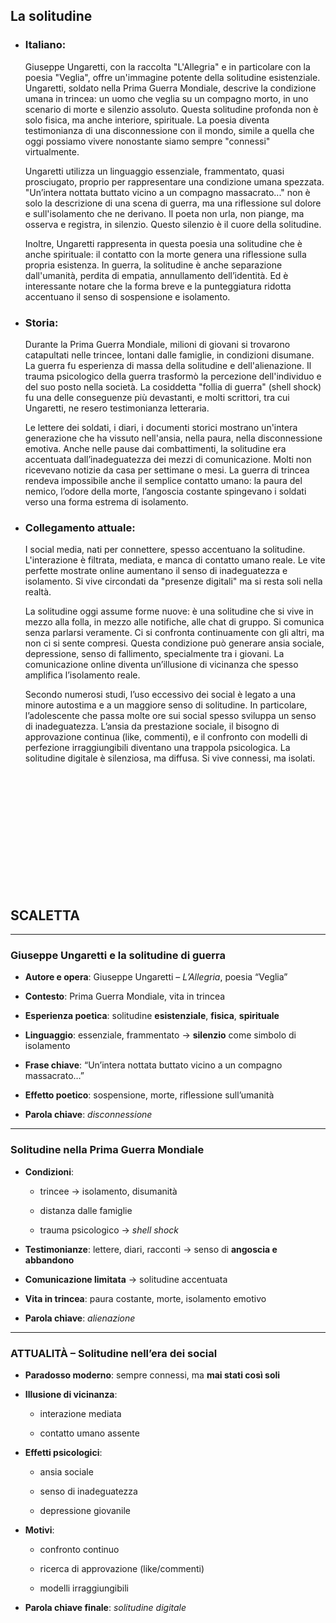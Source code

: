 ## La solitudine


- ### **Italiano:**  
	Giuseppe Ungaretti, con la raccolta "L'Allegria" e in particolare con la poesia "Veglia", offre un'immagine potente della solitudine esistenziale. Ungaretti, soldato nella Prima Guerra Mondiale, descrive la condizione umana in trincea: un uomo che veglia su un compagno morto, in uno scenario di morte e silenzio assoluto. Questa solitudine profonda non è solo fisica, ma anche interiore, spirituale. La poesia diventa testimonianza di una disconnessione con il mondo, simile a quella che oggi possiamo vivere nonostante siamo sempre "connessi" virtualmente.
	
	Ungaretti utilizza un linguaggio essenziale, frammentato, quasi prosciugato, proprio per rappresentare una condizione umana spezzata. "Un’intera nottata buttato vicino a un compagno massacrato..." non è solo la descrizione di una scena di guerra, ma una riflessione sul dolore e sull'isolamento che ne derivano. Il poeta non urla, non piange, ma osserva e registra, in silenzio. Questo silenzio è il cuore della solitudine.
	
	Inoltre, Ungaretti rappresenta in questa poesia una solitudine che è anche spirituale: il contatto con la morte genera una riflessione sulla propria esistenza. In guerra, la solitudine è anche separazione dall'umanità, perdita di empatia, annullamento dell’identità. Ed è interessante notare che la forma breve e la punteggiatura ridotta accentuano il senso di sospensione e isolamento.



- ### **Storia:**  
	Durante la Prima Guerra Mondiale, milioni di giovani si trovarono catapultati nelle trincee, lontani dalle famiglie, in condizioni disumane. La guerra fu esperienza di massa della solitudine e dell'alienazione. Il trauma psicologico della guerra trasformò la percezione dell'individuo e del suo posto nella società. La cosiddetta "follia di guerra" (shell shock) fu una delle conseguenze più devastanti, e molti scrittori, tra cui Ungaretti, ne resero testimonianza letteraria.
	
	Le lettere dei soldati, i diari, i documenti storici mostrano un'intera generazione che ha vissuto nell'ansia, nella paura, nella disconnessione emotiva. Anche nelle pause dai combattimenti, la solitudine era accentuata dall’inadeguatezza dei mezzi di comunicazione. Molti non ricevevano notizie da casa per settimane o mesi. La guerra di trincea rendeva impossibile anche il semplice contatto umano: la paura del nemico, l’odore della morte, l’angoscia costante spingevano i soldati verso una forma estrema di isolamento.



- ### **Collegamento attuale:**  
	I social media, nati per connettere, spesso accentuano la solitudine. L'interazione è filtrata, mediata, e manca di contatto umano reale. Le vite perfette mostrate online aumentano il senso di inadeguatezza e isolamento. Si vive circondati da "presenze digitali" ma si resta soli nella realtà.
	
	La solitudine oggi assume forme nuove: è una solitudine che si vive in mezzo alla folla, in mezzo alle notifiche, alle chat di gruppo. Si comunica senza parlarsi veramente. Ci si confronta continuamente con gli altri, ma non ci si sente compresi. Questa condizione può generare ansia sociale, depressione, senso di fallimento, specialmente tra i giovani. La comunicazione online diventa un’illusione di vicinanza che spesso amplifica l’isolamento reale.
	
	Secondo numerosi studi, l’uso eccessivo dei social è legato a una minore autostima e a un maggiore senso di solitudine. In particolare, l’adolescente che passa molte ore sui social spesso sviluppa un senso di inadeguatezza. L’ansia da prestazione sociale, il bisogno di approvazione continua (like, commenti), e il confronto con modelli di perfezione irraggiungibili diventano una trappola psicologica. La solitudine digitale è silenziosa, ma diffusa. Si vive connessi, ma isolati.

<br>
<br>
<br>
<br>
<br>
<br>
<br>
<br>
<br>
<br>
<br>

## **SCALETTA**

---

### **Giuseppe Ungaretti e la solitudine di guerra**

- **Autore e opera**: Giuseppe Ungaretti – _L’Allegria_, poesia “Veglia”
    
- **Contesto**: Prima Guerra Mondiale, vita in trincea
    
- **Esperienza poetica**: solitudine **esistenziale**, **fisica**, **spirituale**
    
- **Linguaggio**: essenziale, frammentato → **silenzio** come simbolo di isolamento
    
- **Frase chiave**: “Un’intera nottata buttato vicino a un compagno massacrato…”
    
- **Effetto poetico**: sospensione, morte, riflessione sull’umanità
    
- **Parola chiave**: _disconnessione_

---

### **Solitudine nella Prima Guerra Mondiale**

- **Condizioni**:
    
    - trincee → isolamento, disumanità
        
    - distanza dalle famiglie
        
    - trauma psicologico → _shell shock_
        
    
- **Testimonianze**: lettere, diari, racconti → senso di **angoscia e abbandono**
    
- **Comunicazione limitata** → solitudine accentuata
    
- **Vita in trincea**: paura costante, morte, isolamento emotivo
    
- **Parola chiave**: _alienazione_

---

### **ATTUALITÀ – Solitudine nell’era dei social**

- **Paradosso moderno**: sempre connessi, ma **mai stati così soli**
    
- **Illusione di vicinanza**:
    
    - interazione mediata
        
    - contatto umano assente
        
    
- **Effetti psicologici**:
    
    - ansia sociale
        
    - senso di inadeguatezza
        
    - depressione giovanile
        
    
- **Motivi**:
    
    - confronto continuo
        
    - ricerca di approvazione (like/commenti)
        
    - modelli irraggiungibili
        
    
- **Parola chiave finale**: _solitudine digitale_
